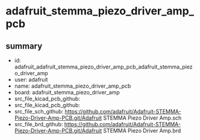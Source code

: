 # adafruit_stemma_piezo_driver_amp_pcb
 
## summary 
* id: adafruit_adafruit_stemma_piezo_driver_amp_pcb_adafruit_stemma_piezo_driver_amp
* user: adafruit
* name: adafruit_stemma_piezo_driver_amp_pcb
* board: adafruit_stemma_piezo_driver_amp
* src_file_kicad_pcb_github: 
* src_file_kicad_pcb_github: 
* src_file_sch_github: https://github.com/adafruit/Adafruit-STEMMA-Piezo-Driver-Amp-PCB.git/Adafruit STEMMA Piezo Driver Amp.sch
* src_file_brd_github: https://github.com/adafruit/Adafruit-STEMMA-Piezo-Driver-Amp-PCB.git/Adafruit STEMMA Piezo Driver Amp.brd



